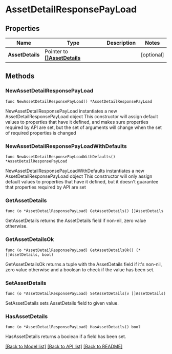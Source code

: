 # AssetDetailResponsePayLoad

## Properties

Name | Type | Description | Notes
------------ | ------------- | ------------- | -------------
**AssetDetails** | Pointer to [**[]AssetDetails**](AssetDetails.md) |  | [optional] 

## Methods

### NewAssetDetailResponsePayLoad

`func NewAssetDetailResponsePayLoad() *AssetDetailResponsePayLoad`

NewAssetDetailResponsePayLoad instantiates a new AssetDetailResponsePayLoad object
This constructor will assign default values to properties that have it defined,
and makes sure properties required by API are set, but the set of arguments
will change when the set of required properties is changed

### NewAssetDetailResponsePayLoadWithDefaults

`func NewAssetDetailResponsePayLoadWithDefaults() *AssetDetailResponsePayLoad`

NewAssetDetailResponsePayLoadWithDefaults instantiates a new AssetDetailResponsePayLoad object
This constructor will only assign default values to properties that have it defined,
but it doesn't guarantee that properties required by API are set

### GetAssetDetails

`func (o *AssetDetailResponsePayLoad) GetAssetDetails() []AssetDetails`

GetAssetDetails returns the AssetDetails field if non-nil, zero value otherwise.

### GetAssetDetailsOk

`func (o *AssetDetailResponsePayLoad) GetAssetDetailsOk() (*[]AssetDetails, bool)`

GetAssetDetailsOk returns a tuple with the AssetDetails field if it's non-nil, zero value otherwise
and a boolean to check if the value has been set.

### SetAssetDetails

`func (o *AssetDetailResponsePayLoad) SetAssetDetails(v []AssetDetails)`

SetAssetDetails sets AssetDetails field to given value.

### HasAssetDetails

`func (o *AssetDetailResponsePayLoad) HasAssetDetails() bool`

HasAssetDetails returns a boolean if a field has been set.


[[Back to Model list]](../README.md#documentation-for-models) [[Back to API list]](../README.md#documentation-for-api-endpoints) [[Back to README]](../README.md)


